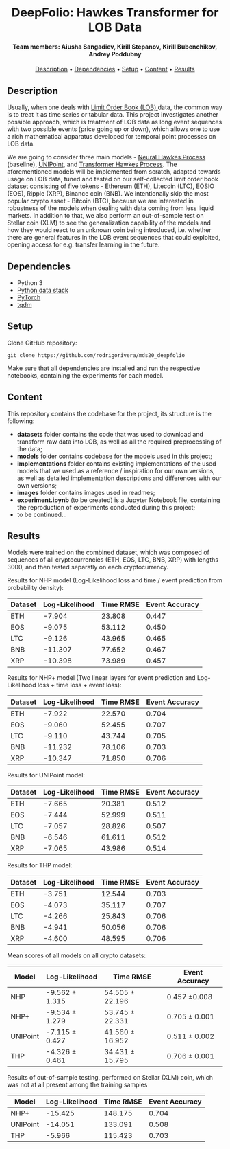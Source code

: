 <h1 align="center"> DeepFolio: Hawkes Transformer for LOB Data </h1>

<h4 align="center"> Team members: Aiusha Sangadiev, Kirill Stepanov, Kirill Bubenchikov, Andrey Poddubny </h4>

<p align="center">
  <a href="#description">Description</a> •
  <a href="#dependencies">Dependencies</a> •
  <a href="#setup">Setup</a> •
  <a href="#content">Content</a> •
  <a href="#results">Results</a>
</p>

## Description

Usually, when one deals with <a href="https://www.investopedia.com/terms/l/limitorderbook.asp" target="_blank"> Limit Order Book (LOB) </a> data, the common way is to treat it as time series or tabular data. This project investigates another possible approach, which is treatment of LOB data as long event sequences with two possible events (price going up or down), which allows one to use a rich mathematical apparatus developed for temporal point processes on LOB data.

We are going to consider three main models - <a href="https://arxiv.org/abs/1612.09328">Neural Hawkes Process</a> (baseline), <a href="https://arxiv.org/abs/2007.14082">UNIPoint</a>, and <a href="https://arxiv.org/abs/2002.09291">Transformer Hawkes Process</a>. The aforementioned models will be implemented from scratch, adapted towards usage on LOB data, tuned and tested on our self-collected limit order book dataset consisting of five tokens - Ethereum (ETH), Litecoin (LTC), EOSIO (EOS), Ripple (XRP), Binance coin (BNB). We intentionally skip the most popular crypto asset - Bitcoin (BTC), because we are interested in robustness of the models when dealing with data coming from less liquid markets. In addition to that, we also perform an out-of-sample test on Stellar coin (XLM) to see the generalization capability of the models and how they would react to an unknown coin being introduced, i.e. whether there are general features in the LOB event sequences that could exploited, opening access for e.g. transfer learning in the future.

## Dependencies

* Python 3
* <a href="https://hub.packtpub.com/python-data-stack/" target="_blank"> Python data stack </a>
* <a href="https://pytorch.org/" target="_target"> PyTorch </a>
* <a href="https://github.com/tqdm/tqdm" target="_target"> tqdm </a>

## Setup

Clone GitHub repository:

```
git clone https://github.com/rodrigorivera/mds20_deepfolio
```

Make sure that all dependencies are installed and run the respective notebooks, containing the experiments for each model.

## Content

This repository contains the codebase for the project, its structure is the following:
* **datasets** folder contains the code that was used to download and transform raw data into LOB, as well as all the required preprocessing of the data;
* **models** folder contains codebase for the models used in this project;
* **implementations** folder contains existing implementations of the used models that we used as a reference / inspiration for our own versions, as well as detailed implementation descriptions and differences with our own versions;
* **images** folder contains images used in readmes;
* **experiment.ipynb** (to be created) is a Jupyter Notebook file, containing the reproduction of experiments conducted during this project;
* to be continued...


## Results
Models were trained on the combined dataset, which was composed of sequences of all cryptocurrencies (ETH, EOS, LTC, BNB, XRP) with lengths 3000,
and then tested separatly on each cryptocurrency.

Results for NHP model (Log-Likelihood loss and time / event prediction from probability density):

|     Dataset   | Log-Likelihood   | Time RMSE | Event Accuracy|
|---------------|------------------|-----------|---------------|
| ETH           | -7.904           | 23.808    | 0.447         | 
| EOS           | -9.075           | 53.112    | 0.450         | 
| LTC           | -9.126           | 43.965    | 0.465        |
| BNB           | -11.307 | 77.652 | 0.467        |
| XRP           | -10.398 | 73.989 | 0.457        |

Results for NHP+ model (Two linear layers for event prediction and Log-Likelihood loss + time loss + event loss):

|     Dataset   | Log-Likelihood   | Time RMSE | Event Accuracy|
|---------------|------------------|-----------|---------------|
| ETH           | -7.922  | 22.570  | 0.704         | 
| EOS           | -9.060 | 52.455  | 0.707         | 
| LTC           | -9.110 | 43.744  | 0.705        |
| BNB           | -11.232 | 78.106 | 0.703        |
| XRP           | -10.347 | 71.850 | 0.706        |

Results for UNIPoint model:

|     Dataset   | Log-Likelihood   | Time RMSE | Event Accuracy|
|---------------|------------------|-----------|---------------|
| ETH           | -7.665 | 20.381 | 0.512         | 
| EOS           | -7.444 | 52.999 | 0.511         | 
| LTC           | -7.057 | 28.826 | 0.507        |
| BNB           | -6.546 | 61.611 | 0.512       |
| XRP           | -7.065 | 43.986 | 0.514        |

Results for THP model:

|     Dataset   | Log-Likelihood   | Time RMSE | Event Accuracy|
|---------------|------------------|-----------|---------------|
| ETH           | -3.751 | 12.544 | 0.703         | 
| EOS           | -4.073 | 35.117 | 0.707         | 
| LTC           | -4.266 | 25.843 | 0.706        |
| BNB           | -4.941 | 50.056 | 0.706       |
| XRP           | -4.600 | 48.595 | 0.706        |

Mean scores of all models on all crypto datasets:

|     Model     | Log-Likelihood   | Time RMSE | Event Accuracy|
|---------------|------------------|-----------|---------------|
| NHP           | -9.562 ± 1.315    | 54.505 ± 22.196   | 0.457 ±0.008        | 
| NHP+          | -9.534 ± 1.279    | 53.745 ± 22.331  | 0.705 ± 0.001       | 
| UNIPoint      | -7.115 ± 0.427        | 41.560 ± 16.952  |  0.511 ± 0.002        |
| THP           | -4.326 ± 0.461       | 34.431 ± 15.795   | 0.706 ± 0.001        |

Results of out-of-sample testing, performed on Stellar (XLM) coin, which was not at all present among the training samples

|     Model     | Log-Likelihood   | Time RMSE | Event Accuracy|
|---------------|------------------|-----------|---------------|
| NHP+          |  -15.425 |  148.175 | 0.704        | 
| UNIPoint      | -14.051 | 133.091 | 0.508     | 
| THP           | -5.966 | 115.423 | 0.703        |
